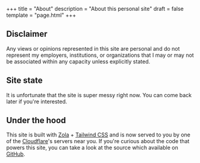 +++
title = "About"
description = "About this personal site"
draft = false
template = "page.html"
+++

## Disclaimer
Any views or opinions represented in this site are personal and do not represent my employers, institutions, or organizations that I may or may not be associated within any capacity unless explicitly stated.
## Site state
It is unfortunate that the site is super messy right now. You can come back later if you're interested.
## Under the hood
This site is built with [Zola](https://getzola.org) + [Tailwind CSS](https://tailwindcss.com) and is now served to you by one of the [Cloudflare](https://pages.cloudflare.com)'s servers near you. If you're curious about the code that powers this site, you can take a look at the source which available on [GitHub](https://github.com/seorangdev/seorang.dev).

